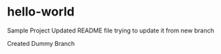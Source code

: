 # hello-world
Sample Project
Updated README file
trying to update it from new branch

Created Dummy Branch
